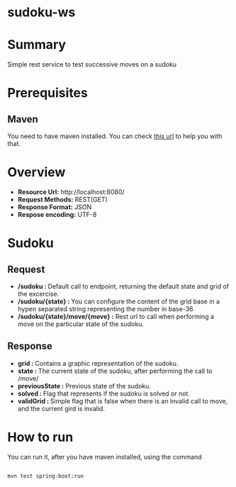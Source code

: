 # sudoku-ws
<h1>Summary</h1>
<p>Simple rest service to test successive moves on a sudoku</p>

<h1>Prerequisites</h1>
<h2>Maven</h2>
<p>You need to have maven installed. You can check <a href='https://www.mkyong.com/maven/how-to-install-maven-in-windows/' target="_blank">this url</a> to help you with that.</p>

<h1>Overview</h1>
<ul>
  <li><b>Resource Url:</b> http://localhost:8080/</li>
  <li><b>Request Methods:</b> REST(GET)</li>
  <li><b>Response Format:</b> JSON </li>
  <li><b>Respose encoding:</b> UTF-8</li>
</ul>

<h1>Sudoku</h1>
<p>
<h2>Request </h2>
<ul>
<li><b>/sudoku : </b> Default call to endpoint, returning the default state and grid of the excercise.</li>
<li><b>/sudoku/{state} : </b>You can configure the content of the grid base in a hypen separated string representing the number in base-36</li>
<li><b>/sudoku/{state}/move/{move} :</b> Rest url to call when performing a move on the particular state of the sudoku.</li>
</ul>
</p>

<p>
<h2>Response </h2>
<ul>
<li><b>grid : </b> Contains a graphic representation of the sudoku.</li>
<li><b>state : </b> The current state of the sudoku, after performing the call to /move/</li>
<li><b>previousState :</b> Previous state of the sudoku.</li>
<li><b>solved : </b> Flag that represents if the sudoku is solved or not.</li>
<li><b>validGrid : </b> Simple flag that is false when there is an invalid call to move, and the current gird is invalid.</li>
</ul>
</p>

<h1>How to run</h1>
<p>
You can run it, after you have maven installed, using the command <br>
<pre><code>
mvn test spring-boot:run
</code></pre>
</p>
